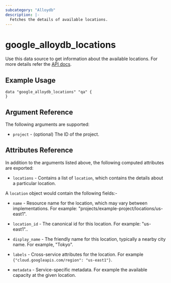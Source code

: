 ```yaml
---
subcategory: "Alloydb"
description: |-
  Fetches the details of available locations.
---
```


# google\_alloydb\_locations

Use this data source to get information about the available locations. For more details refer the [API docs](https://cloud.google.com/alloydb/docs/reference/rest/v1/projects.locations).

## Example Usage


```hcl
data "google_alloydb_locations" "qa" {
}
```

## Argument Reference

The following arguments are supported:

* `project` - (optional) The ID of the project.

## Attributes Reference

In addition to the arguments listed above, the following computed attributes are exported:

* `locations` - Contains a list of `location`, which contains the details about a particular location.

A `location` object would contain the following fields:-

* `name` - Resource name for the location, which may vary between implementations. For example: "projects/example-project/locations/us-east1".

* `location_id` - The canonical id for this location. For example: "us-east1"..

* `display_name` - The friendly name for this location, typically a nearby city name. For example, "Tokyo".

* `labels` - Cross-service attributes for the location. For example `{"cloud.googleapis.com/region": "us-east1"}`.

* `metadata` - Service-specific metadata. For example the available capacity at the given location.

